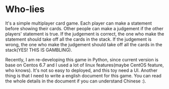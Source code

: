 # Who-lies

It's a simple multiplayer card game. Each player can make a statement before showing their cards. 
Other people can make a judgement if the other players' statement is true. If the judgement is correct, 
the one who make the statement should take off all the cards in the stack. If the judgement is wrong, 
the one who make the judgement should take off all the cards in the stack(YES! THIS IS GAMBLING).

Recently, I am re-developing this game in Python, since current version is base on Centos 6.7 and I used a lot of linux features(maybe CentOS feature, who knows). It's not so easy to deployed,
and this toy need a UI. Another thing is that I need to write a english document for this game. You can read the whole details in the 
document if you can understand Chinese :).
